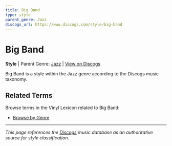 ```yaml
---
title: Big Band
type: style
parent_genre: Jazz
discogs_url: https://www.discogs.com/style/big-band
---
```


# Big Band

**Style** | Parent Genre: [Jazz](../genres/jazz.md) | [View on Discogs](https://www.discogs.com/style/big-band)

Big Band is a style within the Jazz genre according to the Discogs music taxonomy.

## Related Terms

Browse terms in the Vinyl Lexicon related to Big Band:

- [Browse by Genre](../tags/genres.md)

---

*This page references the [Discogs](https://www.discogs.com/style/big-band) music database as an authoritative source for style classification.*
